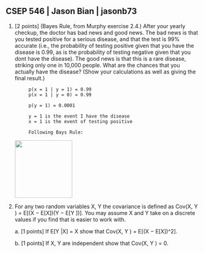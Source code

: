 ## CSEP 546 | Jason Bian | jasonb73

1. [2 points] (Bayes Rule, from Murphy exercise 2.4.) After your yearly checkup, the doctor has bad news and
good news. The bad news is that you tested positive for a serious disease, and that the test is 99% accurate
(i.e., the probability of testing positive given that you have the disease is 0.99, as is the probability of testing
negative given that you dont have the disease). The good news is that this is a rare disease, striking only one
in 10,000 people. What are the chances that you actually have the disease? (Show your calculations as well as
giving the final result.)

            p(x = 1 | y = 1) = 0.99
            p(x = 1 | y = 0) = 0.99
            
            p(y = 1) = 0.0001
            
            y = 1 is the event I have the disease
            x = 1 is the event of testing positive

            Following Bays Rule:
            

      <img src="https://user-images.githubusercontent.com/16582383/136339299-34fb8b8a-c788-480d-98cb-16287044c6df.png" height="150" />



2. For any two random variables X, Y the covariance is defined as Cov(X, Y ) = E[(X − E[X])(Y − E[Y ])]. You
may assume X and Y take on a discrete values if you find that is easier to work with.

   a. [1 points] If E[Y |X] = X show that Cov(X, Y ) = E[(X − E[X])^2].
   
   b. [1 points] If X, Y are independent show that Cov(X, Y ) = 0.






